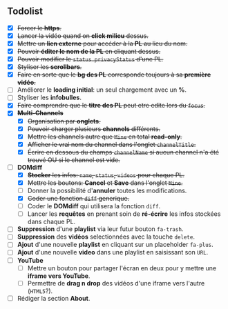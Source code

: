 Todolist
--------

- [X] <s>Forcer le **https**.</s>
- [X] <s>Lancer la vidéo quand on **click milieu** dessus.</s>
- [X] <s>Mettre un **lien externe** pour accéder à la **PL** au lieu du nom.</s>
- [X] <s>Pouvoir **éditer le nom de la PL** en cliquant dessus.</s>
- [X] <s>Pouvoir modifier le `status.privacyStatus` d'une PL.</s>
- [X] <s>Styliser les **scrollbars**.</s>
- [X] <s>Faire en sorte que le **bg des PL** corresponde toujours à sa **première vidéo**.</s>
- [ ] Améliorer le **loading initial**: un seul chargement avec un **%**.
- [ ] Styliser les **infobulles**.
- [X] <s>Faire comprendre que le **titre des PL** peut etre edite lors du `focus`.</s>
- [X] <s>**Multi-Channels**</s>
  - [X] <s>Organisation par **onglets**.</s>
  - [X] <s>Pouvoir charger plusieurs **channels** différents.</s>
  - [X] <s>Mettre les channels autre que `Mine` en total **read-only**.</s>
  - [x] <s>Afficher le vrai nom du channel dans l'onglet `channelTitle`.</s>
  - [X] <s>Écrire en dessous du champs `channelName` si aucun channel n'a été trouvé OU si le channel est vide.</s>
- [ ] **DOMdiff**
  - [X] <s>**Stocker** les infos: `name`, `status`, `videos` pour chaque PL.</s>
  - [X] <s>Mettre les boutons: **Cancel** et **Save** dans l'onglet `Mine`.</s>
  - [ ] Donner la possibilité d'**annuler** toutes les modifications.
  - [X] <s>Coder une fonction `diff` generique.</s>
  - [ ] Coder le **DOMdiff** qui utilisera la fonction `diff`.
  - [ ] Lancer les **requêtes** en prenant soin de **ré-écrire** les infos stockées dans chaque PL.
- [ ] **Suppression** d'une **playlist** via leur futur bouton `fa-trash`.
- [ ] **Suppression** des **vidéos** selectionnées avec la touche `delete`.
- [ ] **Ajout** d'une nouvelle **playlist** en cliquant sur un placeholder `fa-plus`.
- [ ] **Ajout** d'une nouvelle **video** dans une playlist en saisissant son `URL`.
- [ ] **YouTube**
  - [ ] Mettre un bouton pour partager l'écran en deux pour y mettre une **iframe vers YouTube**.
  - [ ] Permettre de **drag n drop** des vidéos d'une iframe vers l'autre (`HTML5`?).
- [ ] Rédiger la section **About**.
